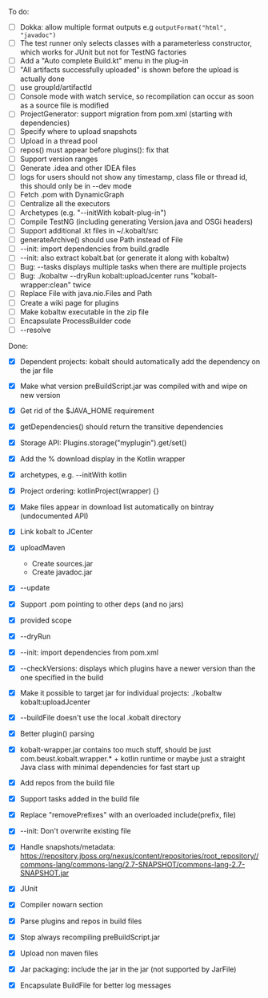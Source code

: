 To do:

- [ ] Dokka: allow multiple format outputs e.g `outputFormat("html", "javadoc")`
- [ ] The test runner only selects classes with a parameterless constructor, which works for JUnit but not for TestNG
 factories
- [ ] Add a "Auto complete Build.kt" menu in the plug-in
- [ ] "All artifacts successfully uploaded" is shown before the upload is actually done
- [ ] use groupId/artifactId
- [ ] Console mode with watch service, so recompilation can occur as soon as a source file is modified
- [ ] ProjectGenerator: support migration from pom.xml (starting with dependencies)
- [ ] Specify where to upload snapshots
- [ ] Upload in a thread pool
- [ ] repos() must appear before plugins(): fix that
- [ ] Support version ranges
- [ ] Generate .idea and other IDEA files
- [ ] logs for users should not show any timestamp, class file or thread id, this should only be in --dev mode
- [ ] Fetch .pom with DynamicGraph
- [ ] Centralize all the executors
- [ ] Archetypes (e.g. "--initWith kobalt-plug-in")
- [ ] Compile TestNG (including generating Version.java and OSGi headers)
- [ ] Support additional .kt files in ~/.kobalt/src
- [ ] generateArchive() should use Path instead of File
- [ ] --init: import dependencies from build.gradle
- [ ] --init: also extract kobalt.bat (or generate it along with kobaltw)
- [ ] Bug: --tasks displays multiple tasks when there are multiple projects
- [ ] Bug: ./kobaltw --dryRun kobalt:uploadJcenter runs "kobalt-wrapper:clean" twice
- [ ] Replace File with java.nio.Files and Path
- [ ] Create a wiki page for plugins
- [ ] Make kobaltw executable in the zip file
- [ ] Encapsulate ProcessBuilder code
- [ ] --resolve <dep>

Done:

- [x] Dependent projects: kobalt should automatically add the dependency on the jar file
- [x] Make what version preBuildScript.jar was compiled with and wipe on new version
- [x] Get rid of the $JAVA_HOME requirement
- [x] getDependencies() should return the transitive dependencies
- [x] Storage API: Plugins.storage("myplugin").get/set()
- [x] Add the % download display in the Kotlin wrapper
- [x] archetypes, e.g. --initWith kotlin
- [x] Project ordering: kotlinProject(wrapper) {}
- [x] Make files appear in download list automatically on bintray (undocumented API)
- [x] Link kobalt to JCenter
- [x] uploadMaven
  + Create sources.jar
  + Create javadoc.jar
- [x] --update
- [x] Support .pom pointing to other deps (and no jars)
- [x] provided scope
- [x] --dryRun
- [x] --init: import dependencies from pom.xml
- [x] --checkVersions: displays which plugins have a newer version than the one specified in the build
- [x] Make it possible to target jar for individual projects: ./kobaltw kobalt:uploadJcenter
- [x] --buildFile doesn't use the local .kobalt directory
- [x] Better plugin() parsing
- [x] kobalt-wrapper.jar contains too much stuff, should be just com.beust.kobalt.wrapper.* + kotlin runtime or maybe
just a straight Java class with minimal dependencies for fast start up
- [x] Add repos from the build file
- [x] Support tasks added in the build file
- [x] Replace "removePrefixes" with an overloaded include(prefix, file)
- [x] --init: Don't overwrite existing file
- [x] Handle snapshots/metadata: https://repository.jboss.org/nexus/content/repositories/root_repository//commons-lang/commons-lang/2.7-SNAPSHOT/commons-lang-2.7-SNAPSHOT.jar
- [x] JUnit
- [x] Compiler nowarn section
- [x] Parse plugins and repos in build files
- [x] Stop always recompiling preBuildScript.jar
- [x] Upload non maven files
- [x] Jar packaging: include the jar in the jar (not supported by JarFile)
- [x] Encapsulate BuildFile for better log messages


